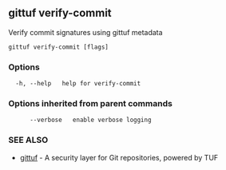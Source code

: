 ## gittuf verify-commit

Verify commit signatures using gittuf metadata

```
gittuf verify-commit [flags]
```

### Options

```
  -h, --help   help for verify-commit
```

### Options inherited from parent commands

```
      --verbose   enable verbose logging
```

### SEE ALSO

* [gittuf](gittuf.md)	 - A security layer for Git repositories, powered by TUF

